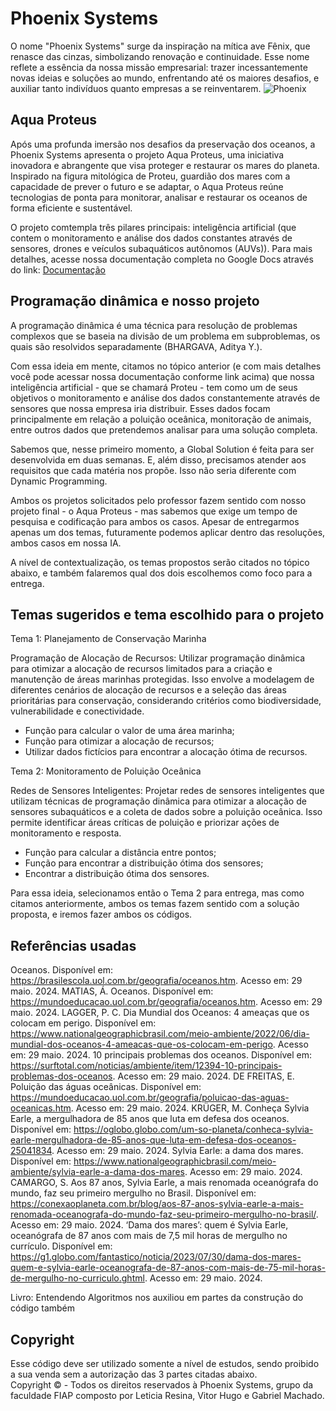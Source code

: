 ﻿# Phoenix Systems
O nome "Phoenix Systems" surge da inspiração na mítica ave Fênix, que renasce das cinzas, simbolizando renovação e continuidade. Esse nome reflete a essência da nossa missão empresarial: trazer incessantemente novas ideias e soluções ao mundo, enfrentando até os maiores desafios, e auxiliar tanto indivíduos quanto empresas a se reinventarem.
![Phoenix](https://github.com/PhoenixSystemsGS/Phoenix-Dynamic/assets/80417466/d4cb1db2-9571-4115-8b7e-3dbc212901fd)

## Aqua Proteus
Após uma profunda imersão nos desafios da preservação dos oceanos, a Phoenix Systems apresenta o projeto Aqua Proteus, uma iniciativa inovadora e abrangente que visa proteger e restaurar os mares do planeta. Inspirado na figura mitológica de Proteu, guardião dos mares com a capacidade de prever o futuro e se adaptar, o Aqua Proteus reúne tecnologias de ponta para monitorar, analisar e restaurar os oceanos de forma eficiente e sustentável.

O projeto comtempla três pilares principais: inteligência artificial (que contem o monitoramento e análise dos dados constantes através de sensores, drones e veículos subaquáticos autônomos (AUVs)). Para mais detalhes, acesse nossa documentação completa no Google Docs através do link: <a href="https://docs.google.com/document/d/1sSd3tzbic4wATn_JCf1Gg7wf2SfVkoamVH6my73uQX8/edit?usp=sharing">Documentação</a>

## Programação dinâmica e nosso projeto
A programação dinâmica é uma técnica para resolução de problemas complexos que se baseia na divisão de um problema em subproblemas, os quais são resolvidos separadamente (BHARGAVA, Aditya Y.). 

Com essa ideia em mente, citamos no tópico anterior (e com mais detalhes você pode acessar nossa documentação conforme link acima) que nossa inteligência artificial - que se chamará Proteu - tem como um de seus objetivos o monitoramento e análise dos dados constantemente através de sensores que nossa empresa iria distribuir. Esses dados focam principalmente em relação a poluição oceânica, monitoração de animais, entre outros dados que pretendemos analisar para uma solução completa.

Sabemos que, nesse primeiro momento, a Global Solution é feita para ser desenvolvida em duas semanas. E, além disso, precisamos atender aos requisitos que cada matéria nos propõe. Isso não seria diferente com Dynamic Programming. 

Ambos os projetos solicitados pelo professor fazem sentido com nosso projeto final - o Aqua Proteus - mas sabemos que exige um tempo de pesquisa e codificação para ambos os casos. Apesar de entregarmos apenas um dos temas, futuramente podemos aplicar dentro das resoluções, ambos casos em nossa IA.

A nível de contextualização, os temas propostos serão citados no tópico abaixo, e também falaremos qual dos dois escolhemos como foco para a entrega.

## Temas sugeridos e tema escolhido para o projeto

Tema 1: Planejamento de Conservação Marinha

Programação de Alocação de Recursos: Utilizar programação dinâmica para otimizar a alocação de recursos limitados para a criação e manutenção de áreas marinhas protegidas. Isso envolve a modelagem de diferentes cenários de alocação de recursos e a seleção das áreas prioritárias para conservação, considerando critérios como biodiversidade, vulnerabilidade e conectividade.
<ul>
  <li>Função para calcular o valor de uma área marinha;</li>
  <li>Função para otimizar a alocação de recursos;</li>
  <li>Utilizar dados fictícios para encontrar a alocação ótima de recursos.</li>
</ul>

Tema 2: Monitoramento de Poluição Oceânica

Redes de Sensores Inteligentes: Projetar redes de sensores inteligentes que utilizam técnicas de programação dinâmica para otimizar a alocação de sensores subaquáticos e a coleta de dados sobre a poluição oceânica. Isso permite identificar áreas críticas de poluição e priorizar ações de monitoramento e resposta.
<ul>
  <li>Função para calcular a distância entre pontos;</li>
  <li>Função para encontrar a distribuição ótima dos sensores;</li>
  <li>Encontrar a distribuição ótima dos sensores.</li>
</ul>

Para essa ideia, selecionamos então o Tema 2 para entrega, mas como citamos anteriormente, ambos os temas fazem sentido com a solução proposta, e iremos fazer ambos os códigos.

## Referências usadas

Oceanos. Disponível em: <https://brasilescola.uol.com.br/geografia/oceanos.htm>. Acesso em: 29 maio. 2024.
MATIAS, Á. Oceanos. Disponível em: <https://mundoeducacao.uol.com.br/geografia/oceanos.htm>. Acesso em: 29 maio. 2024.
LAGGER, P. C. Dia Mundial dos Oceanos: 4 ameaças que os colocam em perigo. Disponível em: <https://www.nationalgeographicbrasil.com/meio-ambiente/2022/06/dia-mundial-dos-oceanos-4-ameacas-que-os-colocam-em-perigo>. Acesso em: 29 maio. 2024.
10 principais problemas dos oceanos. Disponível em: <https://surftotal.com/noticias/ambiente/item/12394-10-principais-problemas-dos-oceanos>. Acesso em: 29 maio. 2024.
DE FREITAS, E. Poluição das águas oceânicas. Disponível em: <https://mundoeducacao.uol.com.br/geografia/poluicao-das-aguas-oceanicas.htm>. Acesso em: 29 maio. 2024.
KRÜGER, M. Conheça Sylvia Earle, a mergulhadora de 85 anos que luta em defesa dos oceanos. Disponível em: <https://oglobo.globo.com/um-so-planeta/conheca-sylvia-earle-mergulhadora-de-85-anos-que-luta-em-defesa-dos-oceanos-25041834>. Acesso em: 29 maio. 2024.
Sylvia Earle: a dama dos mares. Disponível em: <https://www.nationalgeographicbrasil.com/meio-ambiente/sylvia-earle-a-dama-dos-mares>. Acesso em: 29 maio. 2024.
CAMARGO, S. Aos 87 anos, Sylvia Earle, a mais renomada oceanógrafa do mundo, faz seu primeiro mergulho no Brasil. Disponível em: <https://conexaoplaneta.com.br/blog/aos-87-anos-sylvia-earle-a-mais-renomada-oceanografa-do-mundo-faz-seu-primeiro-mergulho-no-brasil/>. Acesso em: 29 maio. 2024.
‘Dama dos mares’: quem é Sylvia Earle, oceanógrafa de 87 anos com mais de 7,5 mil horas de mergulho no currículo. Disponível em: <https://g1.globo.com/fantastico/noticia/2023/07/30/dama-dos-mares-quem-e-sylvia-earle-oceanografa-de-87-anos-com-mais-de-75-mil-horas-de-mergulho-no-curriculo.ghtml>. Acesso em: 29 maio. 2024.

Livro: Entendendo Algoritmos nos auxiliou em partes da construção do código também

## Copyright
Esse código deve ser utilizado somente a nível de estudos, sendo proibido a sua venda sem a autorização das 3 partes citadas abaixo. <br>
Copyright :copyright: - Todos os direitos reservados à Phoenix Systems, grupo da faculdade FIAP composto por Leticia Resina, Vitor Hugo e Gabriel Machado.
